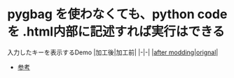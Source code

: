 # pygbag を使わなくても、python code を .html内部に記述すれば実行はできる

入力したキーを表示するDemo 
|加工後|加工前|
|-|-|
|[after modding](https://jamad.github.io/wasm/pygame-web/pygame_simplest.html)|[orignal](https://jamad.github.io/wasm/pygame-web/pygame_simplest.py)|


* [参考](https://pygame-web.github.io/wiki/pygbag-code/)

